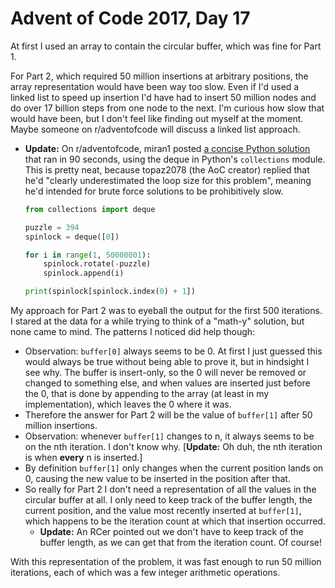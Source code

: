 # Advent of Code 2017, Day 17

At first I used an array to contain the circular buffer, which was fine for Part 1.

For Part 2, which required 50 million insertions at arbitrary positions, the array representation would have been way too slow.  Even if I'd used a linked list to speed up insertion I'd have had to insert 50 million nodes and do over 17 billion steps from one node to the next.  I'm curious how slow that would have been, but I don't feel like finding out myself at the moment.  Maybe someone on r/adventofcode will discuss a linked list approach.

- **Update:** On r/adventofcode, miran1 posted [a concise Python solution](https://www.reddit.com/r/adventofcode/comments/7kc0xw/2017_day_17_solutions/drd6kck/) that ran in 90 seconds, using the deque in Python's `collections` module.  This is pretty neat, because topaz2078 (the AoC creator) replied that he'd "clearly underestimated the loop size for this problem", meaning he'd intended for brute force solutions to be prohibitively slow.

	```python
	from collections import deque

	puzzle = 394
	spinlock = deque([0])

	for i in range(1, 50000001):
		spinlock.rotate(-puzzle)
		spinlock.append(i)

	print(spinlock[spinlock.index(0) + 1])
	```

My approach for Part 2 was to eyeball the output for the first 500 iterations.  I stared at the data for a while trying to think of a "math-y" solution, but none came to mind.  The patterns I noticed did help though:

- Observation: `buffer[0]` always seems to be 0.  At first I just guessed this would always be true without being able to prove it, but in hindsight I see why.  The buffer is insert-only, so the 0 will never be removed or changed to something else, and when values are inserted just before the 0, that is done by appending to the array (at least in my implementation), which leaves the 0 where it was.
- Therefore the answer for Part 2 will be the value of `buffer[1]` after 50 million insertions.
- Observation: whenever `buffer[1]` changes to n, it always seems to be on the nth iteration.  I don't know why.  [**Update:** Oh duh, the nth iteration is when **every** n is inserted.]
- By definition `buffer[1]` only changes when the current position lands on 0, causing the new value to be inserted in the position after that.
- So really for Part 2 I don't need a representation of all the values in the circular buffer at all.  I only need to keep track of the buffer length, the current position, and the value most recently inserted at `buffer[1]`, which happens to be the iteration count at which that insertion occurred.
	- **Update:** An RCer pointed out we don't have to keep track of the buffer length, as we can get that from the iteration count.  Of course!

With this representation of the problem, it was fast enough to run 50 million iterations, each of which was a few integer arithmetic operations.

